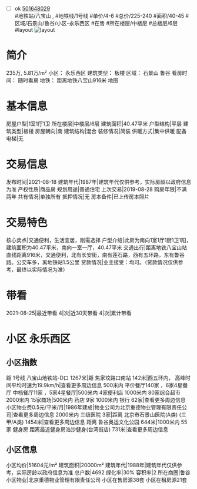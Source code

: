 - [ ] ok [501648029](https://bj.5i5j.com/ershoufang/501648029.html)  
 #地铁站/八宝山 ,  #地铁线/1号线
#单价/4-6 #总价/225-240 #面积/40-45   #区域/石景山/鲁谷/小区-永乐西区 #在售 #所在楼层/中楼层 #总楼层/6层 #layout 
![layout](http://image2a.5i5j.com/bdir/layout/aa11629d3b8c472c853125a67d96e55e.jpg_P5.jpg) 
# 简介 
 235万,  5.81万/m² 
小区： 永乐西区
建筑类型： 板楼
区域： 石景山 鲁谷
看房时间： 随时看房
地铁： 距离地铁八宝山916米 地图
# 基本信息 
 房屋户型|1室1厅1卫
所在楼层|中楼层/6层
建筑面积|40.47平米
户型结构|平层
建筑类型|板楼
房屋朝向|南
建筑结构|混合
装修情况|简装
供暖方式|集中供暖
配备电梯|无
# 交易信息 
 发布时间|2021-08-18
建筑年代|1987年|建筑年代仅供参考，实际房龄以政府信息为准
产权性质|商品房
规划用途|普通住宅
上次交易|2019-08-28
购房年限|不满两年
共有情况|单独所有
抵押情况|无
房本备件|已上传房本照片
# 交易特色 
 核心卖点|交通便利，生活宜居，刚需选择
户型介绍|此房为南向1室1厅1厨1卫1阳，建筑面积为40.47平米，南向一室一厅，40.47平米
交通出行|距离地铁八宝山站直线距离916米，交通便利，北有长安街，南有莲石路，西有五环路，东有鲁谷路。公交车多，离地铁站1.5公里
贷款情况|业主接受：均可。（贷款情况仅供参考，最终以实际情况为准）
# 带看 
 2021-08-25|最近带看	 4|次|近30天带看	 4|次|累计带看
# 小区 永乐西区
## 小区指数 
 距 1号线 八宝山地铁站-D口 1267米|距 焦家坟路口南站 142米|西五环内， 高峰时间平均时速为19.9km/h|查看更多周边信息
500米内 平价餐厅140家 ，6家4星餐厅
中档餐厅11家 ，5家4星餐厅|500米内 4家便利店
1000米内 80家综合超市
2000米内 15家商场|500米内 药店 9家
1000米内 银行 62家|查看更多周边信息
小区物业费0.5元/平米/月|1986年建成|物业公司为北京重德物业管理有限责任公司|查看更多周边信息
2000米内 三级医院 3家|距离 北京市石景山医院(A类) (三甲/A类) 1454米|查看更多周边信息
距离 鲁谷奥运文化公园 644米|1000米内 55家 健身房
距离最近健身房浩沙健身(台湾街店) 731米|查看更多周边信息
## 小区信息 
 小区均价|51604元/m²
建筑面积|20000m²
建筑年代|1988年|建筑年代仅供参考，实际房龄以政府信息为准
总户数|4692
绿化率|30%
容积率|2
所在商圈|鲁谷
小区物业|北京重德物业管理有限责任公司
小区在售房源38套
小区在租房源21套

